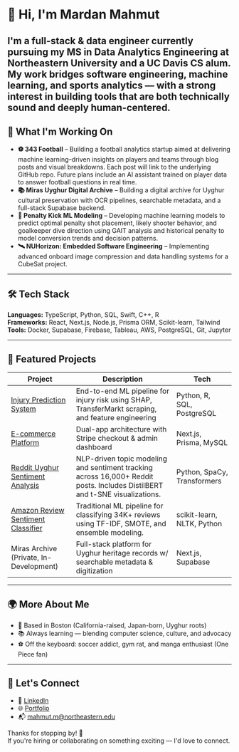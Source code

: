 
<!--
**Mardan21/Mardan21** is a ✨ _special_ ✨ repository because its `README.md` (this file) appears on your GitHub profile.

Here are some ideas to get you started:

- 🔭 I’m currently working on ...
- 🌱 I’m currently learning ...
- 👯 I’m looking to collaborate on ...
- 🤔 I’m looking for help with ...
- 💬 Ask me about ...
- 📫 How to reach me: ...
- 😄 Pronouns: ...
- ⚡ Fun fact: ...
-->

# 👋 Hi, I'm Mardan Mahmut
I'm a full-stack & data engineer currently pursuing my MS in Data Analytics Engineering at Northeastern University and a UC Davis CS alum. My work bridges software engineering, machine learning, and sports analytics — with a strong interest in building tools that are both technically sound and deeply human-centered. 
---

## 🚀 What I'm Working On

- **⚽ 343 Football** – Building a football analytics startup aimed at delivering machine learning–driven insights on players and teams through blog posts and visual breakdowns. Each post will link to the underlying GitHub repo. Future plans include an AI assistant trained on player data to answer football questions in real time.
- **📚 Miras Uyghur Digital Archive** – Building a digital archive for Uyghur cultural preservation with OCR pipelines, searchable metadata, and a full-stack Supabase backend.
- **🧠 Penalty Kick ML Modeling** – Developing machine learning models to predict optimal penalty shot placement, likely shooter behavior, and goalkeeper dive direction using GAIT analysis and historical penalty to model conversion trends and decision patterns.
- **🛰️ NUHorizon: Embedded Software Engineering** – Implementing advanced onboard image compression and data handling systems for a CubeSat project.

---

## 🛠️ Tech Stack

**Languages:** TypeScript, Python, SQL, Swift, C++, R  
**Frameworks:** React, Next.js, Node.js, Prisma ORM, Scikit-learn, Tailwind  
**Tools:** Docker, Supabase, Firebase, Tableau, AWS, PostgreSQL, Git, Jupyter

---

## 📌 Featured Projects

| Project | Description | Tech |
|--------|-------------|------|
| [Injury Prediction System](https://github.com/Mardan21/player-injury-prevention-system) | End-to-end ML pipeline for injury risk using SHAP, TransferMarkt scraping, and feature engineering | Python, R, SQL, PostgreSQL |
| [E-commerce Platform](https://github.com/Mardan21/ecommerce-admin) | Dual-app architecture with Stripe checkout & admin dashboard | Next.js, Prisma, MySQL |
| [Reddit Uyghur Sentiment Analysis](https://github.com/Mardan21) | NLP-driven topic modeling and sentiment tracking across 16,000+ Reddit posts. Includes DistilBERT and t-SNE visualizations. | Python, SpaCy, Transformers |
| [Amazon Review Sentiment Classifier](https://github.com/Mardan21) | Traditional ML pipeline for classifying 34K+ reviews using TF-IDF, SMOTE, and ensemble modeling. | scikit-learn, NLTK, Python |
| Miras Archive (Private, In-Development) | Full-stack platform for Uyghur heritage records w/ searchable metadata & digitization | Next.js, Supabase |

---

## 🌍 More About Me

- 📍 Based in Boston (California-raised, Japan-born, Uyghur roots)
- 📚 Always learning — blending computer science, culture, and advocacy
- ⚽ Off the keyboard: soccer addict, gym rat, and manga enthusiast (One Piece fan)

---

## 🔗 Let's Connect

- 💼 [LinkedIn](https://www.linkedin.com/in/mardan21/)
- 🌐 [Portfolio](https://www.mardan21.com/)
- 📬 mahmut.m@northeastern.edu

Thanks for stopping by! 🚀  
If you're hiring or collaborating on something exciting — I'd love to connect.
